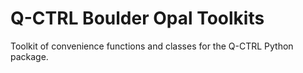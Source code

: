 # Q-CTRL Boulder Opal Toolkits

Toolkit of convenience functions and classes for the Q-CTRL Python package.
